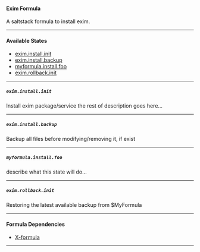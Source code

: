 #### Exim Formula

A saltstack formula to install exim.

---

#### Available States

- [exim.install.init](#exim.install.init)
- [exim.install.backup](#myformula.install.backup)
- [myformula.install.foo](#myformula.install.foo)
- [exim.rollback.init](#myformula.rollback.init)

---

##### ``exim.install.init``

Install exim package/service
the rest of description goes here...

---

##### ``exim.install.backup``

Backup all files before modifying/removing it, if exist

---

##### ``myformula.install.foo``

describe what this state will do...

---

##### ``exim.rollback.init``

Restoring the latest available backup from $MyFormula

---

#### Formula Dependencies

- [X-formula](#)

---
